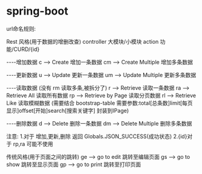 # spring-boot
url命名规则:

Rest 风格(用于数据的增删改查)
controller  大模块/小模块
action      功能/CURD/{id}

----增加数据
c  --> Create               增加一条数据
cm --> Create Multiple      增加多条数据

----更新数据
u  --> Update               更新一条数据
um --> Update Multiple      更新多条数据

----读取数据 (没有 rm 读取多条,被拆分了)
r  --> Retrieve             读取一条数据
ra --> Retrieve All         读取所有数据
rp --> Retrieve by Page     读取分页数据
rl --> Retrieve Like        读取模糊数据
       (需要结合 bootstrap-table
        需要参数:total[总条数]limit[每页显示]offset[开始]search[搜索关键字]
        封装到IPage)

----删除数据
d  --> Delete               删除一条数据
dm --> Delete Multiple      删除多条数据

注意:
    1.对于 增加,更新,删除 返回 Globals.JSON_SUCCESS(成功状态)
    2.{id}对于 rp,ra 可能不使用

传统风格(用于页面之间的跳转)
ge --> go to edit           跳转至编辑页面
gs --> go to show           跳转至显示页面
gp --> go to print          跳转至打印页面
